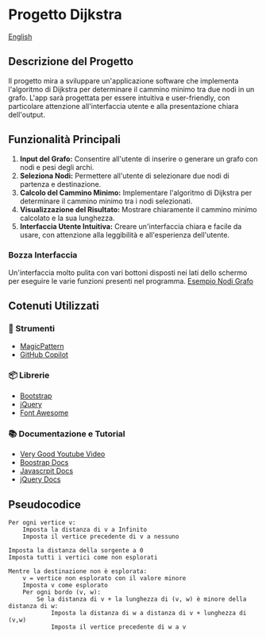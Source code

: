 # Progetto Dijkstra

[English](./README-EN.md)
    
## Descrizione del Progetto
Il progetto mira a sviluppare un'applicazione software che implementa l'algoritmo di Dijkstra per determinare il cammino minimo tra due nodi in un grafo. L'app sarà progettata per essere intuitiva e user-friendly, con particolare attenzione all'interfaccia utente e alla presentazione chiara dell'output.

## Funzionalità Principali
1. **Input del Grafo:** Consentire all'utente di inserire o generare un grafo con nodi e pesi degli archi.
2. **Seleziona Nodi:** Permettere all'utente di selezionare due nodi di partenza e destinazione.
3. **Calcolo del Cammino Minimo:** Implementare l'algoritmo di Dijkstra per determinare il cammino minimo tra i nodi selezionati.
4. **Visualizzazione del Risultato:** Mostrare chiaramente il cammino minimo calcolato e la sua lunghezza.
5. **Interfaccia Utente Intuitiva:** Creare un'interfaccia chiara e facile da usare, con attenzione alla leggibilità e all'esperienza dell'utente.

### Bozza Interfaccia
Un'interfaccia molto pulita con vari bottoni disposti nei lati dello schermo per eseguire le varie funzioni presenti nel programma. [Esempio Nodi Grafo](https://her0-github.github.io/progetto-dijkstra/)

## Cotenuti Utilizzati
### 🔨 Strumenti
- [MagicPattern](https://www.magicpattern.design/tools/css-backgrounds)
- [GitHub Copilot](https://github.com/features/copilot)

### 📦 Librerie
- [Bootstrap](https://getbootstrap.com/)
- [jQuery](https://jquery.com/)
- [Font Awesome](https://fontawesome.com/)

### 📚 Documentazione e Tutorial
- [Very Good Youtube Video](https://youtu.be/EFg3u_E6eHU)
- [Boostrap Docs](https://getbootstrap.com/docs)
- [Javascrpit Docs](https://developer.mozilla.org/en-US/docs/Web/JavaScript)
- [jQuery Docs](https://api.jquery.com/)

## Pseudocodice
```peudocode
Per ogni vertice v:
    Imposta la distanza di v a Infinito
    Imposta il vertice precedente di v a nessuno
    
Imposta la distanza della sorgente a 0
Imposta tutti i vertici come non esplorati

Mentre la destinazione non è esplorata:
    v = vertice non esplorato con il valore minore
    Imposta v come esplorato
    Per ogni bordo (v, w):
        Se la distanza di v + la lunghezza di (v, w) è minore della distanza di w:
            Imposta la distanza di w a distanza di v + lunghezza di (v,w)
            Imposta il vertice precedente di w a v
```
